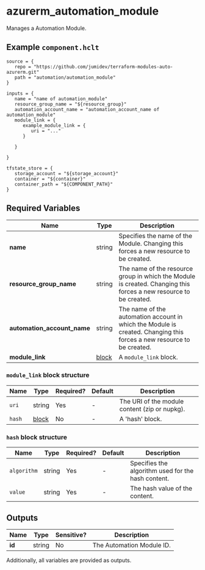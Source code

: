 # azurerm_automation_module

Manages a Automation Module.

## Example `component.hclt`

```hcl
source = {
   repo = "https://github.com/jumidev/terraform-modules-auto-azurerm.git" 
   path = "automation/automation_module" 
}

inputs = {
   name = "name of automation_module" 
   resource_group_name = "${resource_group}" 
   automation_account_name = "automation_account_name of automation_module" 
   module_link = {
      example_module_link = {
         uri = "..."   
      }
  
   }
 
}

tfstate_store = {
   storage_account = "${storage_account}" 
   container = "${container}" 
   container_path = "${COMPONENT_PATH}" 
}

```

## Required Variables

| Name | Type |  Description |
| ---- | --------- |  ----------- |
| **name** | string |  Specifies the name of the Module. Changing this forces a new resource to be created. | 
| **resource_group_name** | string |  The name of the resource group in which the Module is created. Changing this forces a new resource to be created. | 
| **automation_account_name** | string |  The name of the automation account in which the Module is created. Changing this forces a new resource to be created. | 
| **module_link** | [block](#module_link-block-structure) |  A `module_link` block. | 

### `module_link` block structure

| Name | Type | Required? | Default | Description |
| ---- | ---- | --------- | ------- | ----------- |
| `uri` | string | Yes | - | The URI of the module content (zip or nupkg). |
| `hash` | [block](#module_link-block-structure) | No | - | A 'hash' block. |

### `hash` block structure

| Name | Type | Required? | Default | Description |
| ---- | ---- | --------- | ------- | ----------- |
| `algorithm` | string | Yes | - | Specifies the algorithm used for the hash content. |
| `value` | string | Yes | - | The hash value of the content. |



## Outputs

| Name | Type | Sensitive? | Description |
| ---- | ---- | --------- | --------- |
| **id** | string | No  | The Automation Module ID. | 

Additionally, all variables are provided as outputs.
